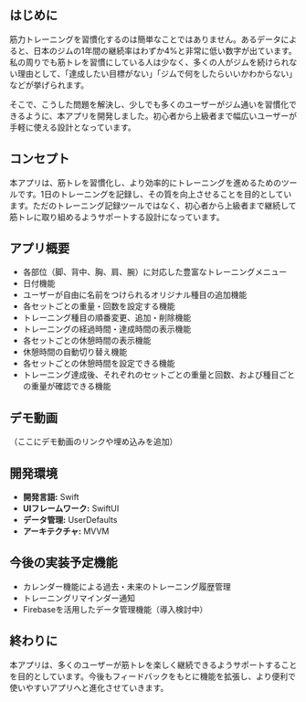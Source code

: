 はじめに
--
筋力トレーニングを習慣化するのは簡単なことではありません。あるデータによると、日本のジムの1年間の継続率はわずか4%と非常に低い数字が出ています。私の周りでも筋トレを習慣にしている人は少なく、多くの人がジムを続けられない理由として、「達成したい目標がない」「ジムで何をしたらいいかわからない」などが挙げられます。

そこで、こうした問題を解決し、少しでも多くのユーザーがジム通いを習慣化できるように、本アプリを開発しました。初心者から上級者まで幅広いユーザーが手軽に使える設計となっています。



コンセプト
--
本アプリは、筋トレを習慣化し、より効率的にトレーニングを進めるためのツールです。1日のトレーニングを記録し、その質を向上させることを目的としています。ただのトレーニング記録ツールではなく、初心者から上級者まで継続して筋トレに取り組めるようサポートする設計になっています。



アプリ概要
--

- 各部位（脚、背中、胸、肩、腕）に対応した豊富なトレーニングメニュー
- 日付機能
- ユーザーが自由に名前をつけられるオリジナル種目の追加機能
- 各セットごとの重量・回数を設定する機能
- トレーニング種目の順番変更、追加・削除機能
- トレーニングの経過時間・達成時間の表示機能
- 各セットごとの休憩時間の表示機能
- 休憩時間の自動切り替え機能
- 各セットごとの休憩時間を設定できる機能
- トレーニング達成後、それぞれのセットごとの重量と回数、および種目ごとの重量が確認できる機能



デモ動画
---
（ここにデモ動画のリンクや埋め込みを追加）


開発環境
---
- **開発言語:** Swift
- **UIフレームワーク:** SwiftUI
- **データ管理:** UserDefaults
- **アーキテクチャ:** MVVM

今後の実装予定機能
---

- カレンダー機能による過去・未来のトレーニング履歴管理
- トレーニングリマインダー通知
- Firebaseを活用したデータ管理機能（導入検討中）

終わりに
---

本アプリは、多くのユーザーが筋トレを楽しく継続できるようサポートすることを目的としています。今後もフィードバックをもとに機能を拡張し、より便利で使いやすいアプリへと進化させていきます。
